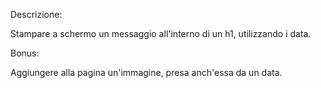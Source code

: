 Descrizione:

Stampare a schermo un messaggio all'interno di un h1, utilizzando i data.

Bonus:

Aggiungere alla pagina un'immagine, presa anch'essa da un data.